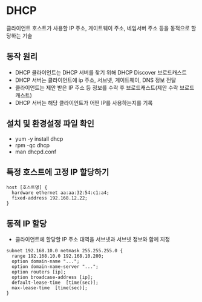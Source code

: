 # DHCP
클라이언트 호스트가 사용할 IP 주소, 게이트웨이 주소, 네임서버 주소 등을 동적으로 할당하는 기술

## 동작 원리
- DHCP 클라이언트는 DHCP 서버를 찾기 위해 DHCP Discover 브로드캐스트
- DHCP 서버는 클라이언트에 ip 주소, 서브넷, 게이트웨이, DNS 정보 전달
- 클라이언트는 제안 받은 IP 주소 등 정보를 수락 후 브로드캐스트(제안 수락 브로드캐스트)
- DHCP 서버는 해당 클라이언트가 어떤 IP를 사용하는지를 기록

## 설치 및 환경설정 파일 확인
- yum -y install dhcp
- rpm -qc dhcp
- man dhcpd.conf

## 특정 호스트에 고정 IP 할당하기
```
host [호스트명] {
  hardware ethernet aa:aa:32:54:c1:a4;
  fixed-address 192.168.12.22;
}
```

## 동적 IP 할당
- 클라이언트에 할당할 IP 주소 대역을 서브넷과 서브넷 정보와 함께 지정
```
subnet 192.168.10.0 netmask 255.255.255.0 {
  range 192.168.10.0 192.168.10.200;
  option domain-name "...";
  option domain-name-server "...";
  option routers [ip];
  option broadcase-address [ip];
  default-lease-time  [time(sec)];
  max-lease-time  [time(sec)];
}
```
